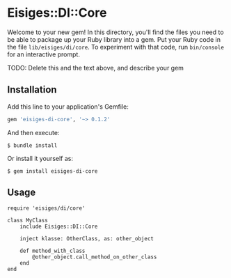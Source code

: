 # Eisiges::DI::Core

Welcome to your new gem! In this directory, you'll find the files you need to be able to package up your Ruby library into a gem. Put your Ruby code in the file `lib/eisiges/di/core`. To experiment with that code, run `bin/console` for an interactive prompt.

TODO: Delete this and the text above, and describe your gem

## Installation

Add this line to your application's Gemfile:

```ruby
gem 'eisiges-di-core', '~> 0.1.2'
```

And then execute:

    $ bundle install

Or install it yourself as:

    $ gem install eisiges-di-core

## Usage

```
require 'eisiges/di/core'

class MyClass
	include Eisiges::DI::Core

	inject klasse: OtherClass, as: other_object

	def method_with_class
		@other_object.call_method_on_other_class
	end
end
```

